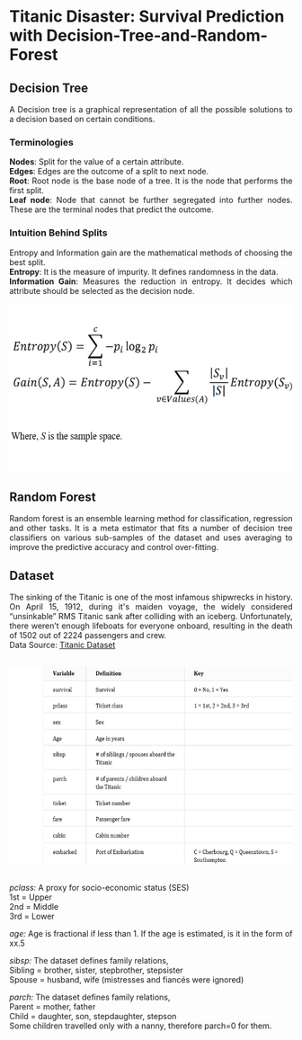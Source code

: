 # Titanic Disaster: Survival Prediction with Decision-Tree-and-Random-Forest

<div align="justify">
  
## Decision Tree
A Decision tree is a graphical representation of all the possible solutions to a decision based on certain conditions.<br />

### Terminologies
**Nodes**: Split for the value of a certain attribute.<br />
**Edges**: Edges are the outcome of a split to next node.<br />
**Root**: Root node is the base node of a tree. It is the node that performs the first split.<br />
**Leaf node**: Node that cannot be further segregated into further nodes. These are the terminal nodes that predict the outcome.<br />

### Intuition Behind Splits
Entropy and Information gain are the mathematical methods of choosing the best split.<br />
**Entropy**: It is the measure of impurity. It defines randomness in the data.<br />
**Information Gain**: Measures the reduction in entropy. It decides which attribute should be selected as the decision node.<br />

<div align="center"><img src="https://github.com/Harshita9511/Decision-Tree-and-Random-Forest/blob/master/entropy_and%20_gain.png" width="550" height="300" /></div>

## Random Forest
Random forest is an ensemble learning method for classification, regression and other tasks. It is a meta estimator that fits a number of decision tree classifiers on various sub-samples of the dataset and uses averaging to improve the predictive accuracy and control over-fitting.

## Dataset
The sinking of the Titanic is one of the most infamous shipwrecks in history. On April 15, 1912, during it's maiden voyage, the widely considered “unsinkable” RMS Titanic sank after colliding with an iceberg. Unfortunately, there weren’t enough lifeboats for everyone onboard, resulting in the death of 1502 out of 2224 passengers and crew.<br />
Data Source: [Titanic Dataset](https://www.kaggle.com/c/titanic)<br />
<br />

<div align="center"><img src="/attributes.png" width="610" height="350" /></div><br />

*pclass:* A proxy for socio-economic status (SES)<br />
1st = Upper<br />
2nd = Middle<br />
3rd = Lower<br />

*age:* Age is fractional if less than 1. If the age is estimated, is it in the form of xx.5<br />

*sibsp:* The dataset defines family relations,<br />
Sibling = brother, sister, stepbrother, stepsister<br />
Spouse = husband, wife (mistresses and fiancés were ignored)<br />

*parch:* The dataset defines family relations,<br />
Parent = mother, father<br />
Child = daughter, son, stepdaughter, stepson<br />
Some children travelled only with a nanny, therefore parch=0 for them.<br />

</div>
